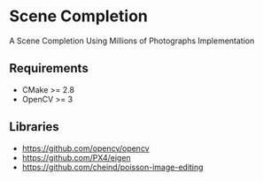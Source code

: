 # Scene Completion
A Scene Completion Using Millions of Photographs Implementation
## Requirements
*   CMake >= 2.8
*   OpenCV >= 3
## Libraries
*   https://github.com/opencv/opencv
*   https://github.com/PX4/eigen
*   https://github.com/cheind/poisson-image-editing
